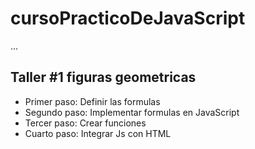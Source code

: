 # cursoPracticoDeJavaScript

...

## Taller #1 figuras geometricas

- Primer paso: Definir las formulas
- Segundo  paso: Implementar formulas en JavaScript
- Tercer paso:  Crear funciones
- Cuarto paso: Integrar Js con HTML